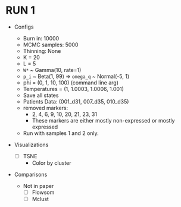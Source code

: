 # RUN 1

- Configs
    - Burn in: 10000
    - MCMC samples: 5000
    - Thinning: None
    - K = 20
    - L = 5
    - `W*` ~ Gamma(10, rate=1)
    - `p_i` ~ Beta(1, 99) => `omega_q` ~ Normal(-5, 1)
    - phi = (0, 1, 10, 100) (command line arg)
    - Temperatures = (1, 1.0003, 1.0006, 1.001)
    - Save all states
    - Patients Data: (001_d31, 007_d35, 010_d35)
    - removed markers:
        - 2, 4, 6, 9, 10, 20, 21, 23, 31
        - These markers are either mostly non-expressed or mostly expressed
    - Run with samples 1 and 2 only.

- Visualizations
    - [ ] TSNE
        - Color by cluster

- Comparisons
    - Not in paper
        - [ ] Flowsom
        - [ ] Mclust
